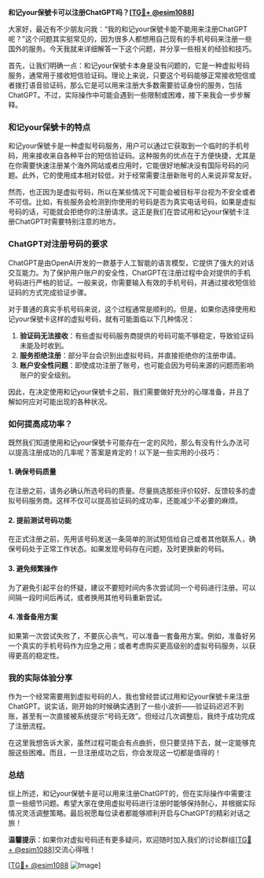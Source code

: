**和记your保號卡可以注册ChatGPT吗？[[TG💪+ @esim1088](https://t.me/s/esim1088)]**

大家好，最近有不少朋友问我：“我的和记your保號卡能不能用来注册ChatGPT呢？”这个问题其实挺常见的，因为很多人都想用自己现有的手机号码来注册一些国外的服务。今天我就来详细解答一下这个问题，并分享一些相关的经验和技巧。

首先，让我们明确一点：和记your保號卡本身是没有问题的，它是一种虚拟号码服务，通常用于接收短信验证码。理论上来说，只要这个号码能够正常接收短信或者拨打语音验证码，那么它是可以用来注册大多数需要验证身份的服务，包括ChatGPT。不过，实际操作中可能会遇到一些限制或困难，接下来我会一步步解释。

### 和记your保號卡的特点

和记your保號卡是一种虚拟号码服务，用户可以通过它获取到一个临时的手机号码，用来接收来自各种平台的短信验证码。这种服务的优点在于方便快捷，尤其是在你需要快速注册某个海外网站或者应用时，它能很好地解决没有国际号码的问题。此外，它的使用成本相对较低，对于经常需要注册新账号的人来说非常友好。

然而，也正因为是虚拟号码，所以在某些情况下可能会被目标平台视为不安全或者不可信。比如，有些服务会检测到你使用的号码是否为真实电话号码，如果是虚拟号码的话，可能就会拒绝你的注册请求。这正是我们在尝试用和记your保號卡注册ChatGPT时需要特别注意的地方。

### ChatGPT对注册号码的要求

ChatGPT是由OpenAI开发的一款基于人工智能的语言模型，它提供了强大的对话交互能力。为了保护用户账户的安全性，ChatGPT在注册过程中会对提供的手机号码进行严格的验证。一般来说，你需要输入有效的手机号码，并通过接收短信验证码的方式完成验证步骤。

对于普通的真实手机号码来说，这个过程通常是顺利的。但是，如果你选择使用和记your保號卡这样的虚拟号码，就有可能面临以下几种情况：

1. **验证码无法接收**：有些虚拟号码服务商提供的号码可能不够稳定，导致验证码未能及时收到。
2. **服务拒绝注册**：部分平台会识别出虚拟号码，并直接拒绝你的注册申请。
3. **账户安全性问题**：即使成功注册了账号，也可能会因为号码来源的问题而影响账户的安全级别。

因此，在决定使用和记your保號卡之前，我们需要做好充分的心理准备，并且了解如何应对可能出现的各种状况。

### 如何提高成功率？

既然我们知道使用和记your保號卡可能存在一定的风险，那么有没有什么办法可以提高注册成功的几率呢？答案是肯定的！以下是一些实用的小技巧：

#### 1. 确保号码质量
在注册之前，请务必确认所选号码的质量。尽量挑选那些评价较好、反馈较多的虚拟号码服务商。这样不仅可以提高验证码的成功率，还能减少不必要的麻烦。

#### 2. 提前测试号码功能
在正式注册之前，先用该号码发送一条简单的测试短信给自己或者其他联系人，确保号码处于正常工作状态。如果发现号码存在问题，及时更换新的号码。

#### 3. 避免频繁操作
为了避免引起平台的怀疑，建议不要短时间内多次尝试同一个号码进行注册。可以间隔一段时间后再试，或者换用其他号码重新尝试。

#### 4. 准备备用方案
如果第一次尝试失败了，不要灰心丧气，可以准备一套备用方案。例如，准备好另一个真实的手机号码作为应急之用；或者考虑购买更高级别的虚拟号码服务，以获得更高的稳定性。

### 我的实际体验分享

作为一个经常需要用到虚拟号码的人，我也曾经尝试过用和记your保號卡来注册ChatGPT。说实话，刚开始的时候确实遇到了一些小波折——验证码迟迟不到账，甚至有一次直接被系统提示“号码无效”。但经过几次调整后，我终于成功完成了注册流程。

在这里我想告诉大家，虽然过程可能会有点曲折，但只要坚持下去，就一定能够克服这些困难。而且，一旦注册成功之后，你会发现这一切都是值得的！

### 总结

综上所述，和记your保號卡是可以用来注册ChatGPT的，但在实际操作中需要注意一些细节问题。希望大家在使用虚拟号码进行注册时能够保持耐心，并根据实际情况灵活调整策略。最后祝愿每位读者都能够顺利开启与ChatGPT的精彩对话之旅！

**温馨提示**：如果你对虚拟号码还有更多疑问，欢迎随时加入我们的讨论群组[[TG💪+ @esim1088](https://t.me/s/esim1088)]交流心得哦！

[[TG💪+ @esim1088](https://t.me/s/esim1088) ![Image](https://i.postimg.cc/4NQfJmqS/Snipaste-2025-05-13-00-14-12.png)]